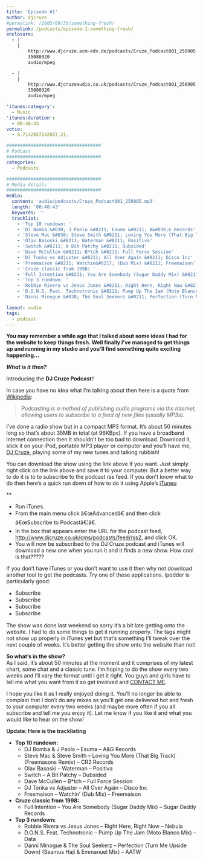```yaml
---
title: 'Episode #1'
author: djcruze
#permalink: /2005/09/30/something-fresh/
permalink: /podcasts/episode-1-something-fresh/
enclosure:
  - |
    |
        http://www.djcruze.acm-edv.de/podcasts/Cruze_Podcast001_250905.mp3
        35080320
        audio/mpeg

  - |
    |
        http://www.djcruzeaudio.co.uk/podcasts/Cruze_Podcast001_250905.mp3
        35080320
        audio/mpeg

'itunes:category':
  - Music
'itunes:duration':
  - 00:48:43
votio:
  - 8.7142857142857,21,

###################################
# Podcast
###################################
categories:
  - Podcasts

###################################
# Media details
###################################
media:
  content: 'audio/podcasts/Cruze_Podcast001_250905.mp3'
  length: '00:48:43'
  keywords: ''
  tracklist:
    - 'Top 10 rundown: '
    - 'DJ Bomba &#038; J Paolo &#8211; Esuma &#8211; A&#038;G Records'
    - 'Steve Mac &#038; Steve Smith &#8211; Loving You More (That Big Track) (Freemasons Remix) &#8211; CR2 Records'
    - 'Olav Basoski &#8211; Waterman &#8211; Positiva'
    - 'Switch &#8211; A Bit Patchy &#8211; Dubsided'
    - 'Dave McCullen &#8211; B*tch &#8211; Full Force Session'
    - 'DJ Tonka vs Adjuster &#8211; All Over Again &#8211; Disco Inc'
    - 'Freemaison &#8211; Watchin&#8217; (Dub Mix) &#8211; Freemaison'
    - 'Cruze classic from 1998: '
    - 'Full Intention &#8211; You Are Somebody (Sugar Daddy Mix) &#8211; Sugar Daddy Records'
    - 'Top 3 rundown: '
    - 'Robbie Rivera vs Jesus Jones &#8211; Right Here, Right Now &#8211; Nebula'
    - 'D.O.N.S. Feat. Technotronic &#8211; Pump Up The Jam (Moto Blanco Mix) &#8211; Data'
    - 'Danni Minogue &#038; The Soul Seekerz &#8211; Perfection (Turn Me Upside Down) (Seamus Haji &#038; Emmanuel Mix) &#8211; AATW'

layout: audio
tags:
  - podcast
---
```


**You may remember a while ago that I talked about some ideas I had for the website to keep things fresh. Well finally I&#8217;ve managed to get things up and running in my studio and you&#8217;ll find something quite exciting happening&#8230;**

**_What is it then?_**

Introducing the **DJ Cruze Podcast**!!

In case you have no idea what I&#8217;m talking about then here is a quote from [Wikipedia][3]:

> _Podcasting is a method of publishing audio programs via the Internet, allowing users to subscribe to a feed of new files (usually MP3s)._

I&#8217;ve done a radio show but in a compact MP3 format. It&#8217;s about 50 minutes long so that&#8217;s about 35MB in total (at 96KBps). If you have a broadband internet connection then it shouldn&#8217;t be too bad to download. Download it, stick it on your iPod, portable MP3 player or computer and you&#8217;ll have me, [DJ Cruze][4], playing some of my new tunes and talking rubbish!

You can download the show using the link above if you want. Just simply right click on the link above and save it to your computer. But a better way to do it is to to subscribe to the podcast rss feed. If you don&#8217;t know what to do then here&#8217;s a quick run down of how to do it using Apple&#8217;s [iTunes][5]:

\*\*</p>

- Run iTunes.
- From the main menu click â€œAdvancedâ€ and then click â€œSubscribe to Podcastâ€¦â€.
- In the box that appears enter the URL for the podcast feed, <http://www.djcruze.co.uk/cms/podcasts/feed/rss2>, and click OK.
- You will now be subscribed to the DJ Cruze podcast and iTunes will download a new one when you run it and it finds a new show. How cool is that?????

</strong>

If you don&#8217;t have iTunes or you don&#8217;t want to use it then why not download another tool to get the podcasts. Try one of these applications. Ipodder is particularly good:

- [<img src="http://www.djcruze.co.uk/cms/wp-content/badge_ipodder.gif" width="80" height="15" border="0" alt="Subscribe to djcruze.co.uk podcast via iPodder" />][6]
- [<img src="http://www.djcruze.co.uk/cms/wp-content/badge_iPodderX_B2.gif" width="80" height="15" border="0" alt="Subscribe to djcruze.co.uk podcast via iPodderX" />][7]
- [<img src="http://www.djcruze.co.uk/cms/wp-content/badge_nimiq_small.gif" width="80" height="15" border="0" alt="Subscribe to djcruze.co.uk podcast via Nimiq" />][8]
- [<img src="http://www.djcruze.co.uk/cms/wp-content/badge_dopplerbutton.png" width="80" height="15" border="0" alt="Subscribe to djcruze.co.uk podcast via Doppler" />][9]

The show was done last weekend so sorry it&#8217;s a bit late getting onto the website. I had to do some things to get it running properly. The tags might not show up properly in iTunes yet but that&#8217;s something I&#8217;ll tweak over the next couple of weeks. It&#8217;s better getting the show onto the website than not!

**So what&#8217;s in the show?**  
As I said, it&#8217;s about 50 minutes at the moment and it comprises of my latest chart, some chat and a classic tune. I&#8217;m hoping to do the show every two weeks and I&#8217;ll vary the format until I get it right. You guys and girls have to tell me what you want from it so get involved and [CONTACT ME][10].

I hope you like it as I really enjoyed doing it. You&#8217;ll no longer be able to complain that I don&#8217;t do any mixes as you&#8217;ll get one delivered hot and fresh to your computer every two weeks (and maybe more often if you all subscribe and tell me you enjoy it). Let me know if you like it and what you would like to hear on the show!

**Update: Here is the tracklisting**

- **Top 10 rundown:**
  - DJ Bomba &#038; J Paolo &#8211; Esuma &#8211; A&#038;G Records
  - Steve Mac &#038; Steve Smith &#8211; Loving You More (That Big Track) (Freemasons Remix) &#8211; CR2 Records
  - Olav Basoski &#8211; Waterman &#8211; Positiva
  - Switch &#8211; A Bit Patchy &#8211; Dubsided
  - Dave McCullen &#8211; B\*tch &#8211; Full Force Session
  - DJ Tonka vs Adjuster &#8211; All Over Again &#8211; Disco Inc
  - Freemaison &#8211; Watchin&#8217; (Dub Mix) &#8211; Freemaison
- **Cruze classic from 1998:**
  - Full Intention &#8211; You Are Somebody (Sugar Daddy Mix) &#8211; Sugar Daddy Records
- **Top 3 rundown:**
  - Robbie Rivera vs Jesus Jones &#8211; Right Here, Right Now &#8211; Nebula
  - D.O.N.S. Feat. Technotronic &#8211; Pump Up The Jam (Moto Blanco Mix) &#8211; Data
  - Danni Minogue &#038; The Soul Seekerz &#8211; Perfection (Turn Me Upside Down) (Seamus Haji &#038; Emmanuel Mix) &#8211; AATW

[1]: http://www.djcruzeaudio.co.uk/podcasts/Cruze_Podcast001_250905.mp3
[2]: http://www.djcruze.co.uk/cms/podcasts/feed/rss2
[3]: http://en.wikipedia.org/wiki/Podcasting
[4]: http://www.djcruze.co.uk/
[5]: http://www.apple.com/itunes/
[6]: http://ipodder.sourceforge.net/
[7]: http://ipodderx.com/
[8]: http://www.nimiq.nl/
[9]: http://www.dopplerradio.net/
[10]: /cms/contact/

